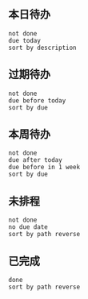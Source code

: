 ## 本日待办

```tasks
not done
due today
sort by description
```

## 过期待办

```tasks
not done
due before today
sort by due
```

## 本周待办

```tasks
not done
due after today
due before in 1 week
sort by due
```

## 未排程

```tasks
not done
no due date
sort by path reverse
```

## 已完成

```tasks
done
sort by path reverse
```